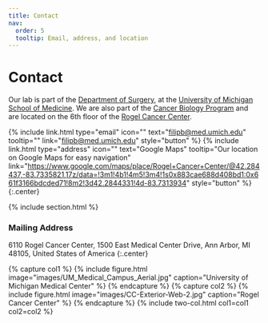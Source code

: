 ```yaml
---
title: Contact
nav:
  order: 5
  tooltip: Email, address, and location
---
```


# <i class="fas fa-envelope"></i>Contact

Our lab is part of the [Department of Surgery](https://medicine.umich.edu/dept/surgery), at the [University of Michigan School of Medicine](https://medicine.umich.edu/medschool/home). We are also part of the [Cancer Biology Program](https://medicine.umich.edu/dept/cancer-biology) and are located on the 6th floor of the [Rogel Cancer Center](https://www.rogelcancercenter.org/).

{%
  include link.html
  type="email"
  icon=""
  text="filipb@med.umich.edu"
  tooltip=""
  link="filipb@med.umich.edu"
  style="button"
%}
{%
  include link.html
  type="address"
  icon=""
  text="Google Maps"
  tooltip="Our location on Google Maps for easy navigation"
  link="https://www.google.com/maps/place/Rogel+Cancer+Center/@42.284437,-83.7335821,17z/data=!3m1!4b1!4m5!3m4!1s0x883cae688d408bd1:0x661f3166bdcded71!8m2!3d42.2844331!4d-83.7313934"
  style="button"
%}
{:.center}

{% include section.html %}

### <i class="fas fa-mail-bulk"></i>Mailing Address

6110 Rogel Cancer Center, 
1500 East Medical Center Drive, 
Ann Arbor, MI 48105, 
United States of America
{:.center}

{% capture col1 %}
{%
  include figure.html
  image="images/UM_Medical_Campus_Aerial.jpg"
  caption="University of Michigan Medical Center"
%}
{% endcapture %}
{% capture col2 %}
{%
  include figure.html
  image="images/CC-Exterior-Web-2.jpg"
  caption="Rogel Cancer Center"
%}
{% endcapture %}
{% include two-col.html col1=col1 col2=col2 %}

